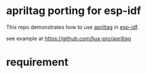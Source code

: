 # apriltag porting for esp-idf
This repo demonstrates how to use [apriltag](https://github.com/AprilRobotics/apriltag)
in [esp-idf](https://github.com/espressif/esp-idf).  

see example at https://github.com/liux-pro/apriltag

# requirement